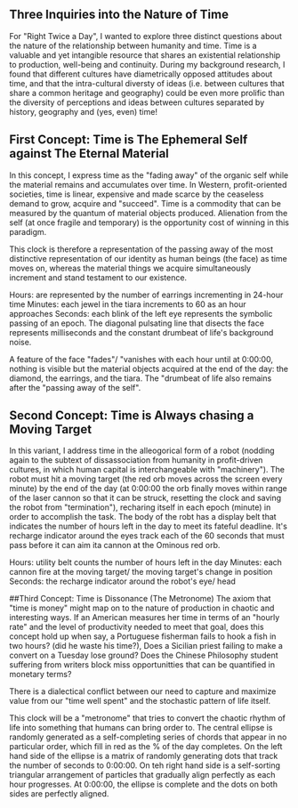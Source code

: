 ## Three Inquiries into the Nature of Time

For "Right Twice a Day", I wanted to explore three distinct questions about the nature of the relationship between humanity and time. Time is a valuable and yet intangible resource that shares an existential relationship to production, well-being and continuity. During my background research, I found that different cultures have diametrically opposed attitudes about time, and that the intra-cultural diversty of ideas (i.e. between cultures that share a common heritage and geography) could be even more prolific than the diversity of perceptions and ideas between cultures separated by history, geography and (yes, even) time!

## First Concept: Time is The Ephemeral Self against The Eternal Material 
In this concept, I express time as the "fading away" of the organic self while the material remains and accumulates over time. In Western, profit-oriented societies, time is linear, expensive and made scarce by the ceaseless demand to grow, acquire and "succeed". Time is a commodity that can be measured by the quantum of material objects produced. Alienation from the self (at once fragile and temporary) is the opportunity cost of winning in this paradigm. 

This clock is therefore a representation of the passing away of the most distinctive representation of our identity as human beings (the face) as time moves on, whereas the material things we acquire simultaneously increment and stand testament to our existence.

Hours: are represented by the number of earrings incrementing in 24-hour time
Minutes: each jewel in the tiara increments to 60 as an hour approaches
Seconds: each blink of the left eye represents the symbolic passing of an epoch. The diagonal pulsating line that disects the face represents milliseconds and the constant drumbeat of life's background noise.

A feature of the face "fades"/ "vanishes with each hour until at 0:00:00, nothing is visible but the material objects acquired at the end of the day: the diamond, the earrings, and the tiara. The "drumbeat of life also remains after the "passing away of the self".

## Second Concept: Time is Always chasing a Moving Target
In this variant, I address time in the alleogorical form of a robot (nodding again to the subtext of dissassociation from humanity in profit-driven cultures, in which human capital is interchangeable with "machinery"). The robot must hit a moving target (the red orb moves across the screen every minute) by the end of the day (at 0:00:00 the orb finally moves within range of the laser cannon so that it can be struck, resetting the clock and saving the robot from "termination"), recharing itself in each epoch (minute) in order to accomplish the task. The body of the robt has a display belt that indicates the number of hours left in the day to meet its fateful deadline. It's recharge indicator around the eyes track each of the 60 seconds that must pass before it can aim ita cannon at the Ominous red orb. 

Hours: utility belt counts the number of hours left in the day
Minutes: each cannon fire at the moving target/ the moving target's change in position
Seconds: the recharge indicator around the robot's eye/ head


##Third Concept: Time is Dissonance (The Metronome)
The axiom that "time is money" might map on to the nature of production in chaotic and interesting ways. If an American measures her time in terms of an "hourly rate" and the level of productivity needed to meet that goal, does this concept hold up when say, a Portuguese fisherman fails to hook a fish in two hours? (did he waste his time?), Does a Sicilian priest failing to make a convert on a Tuesday lose ground? Does the Chinese Philosophy student suffering from writers block miss opportunitties that can be quantified in monetary terms?

There is a dialectical conflict between our need to capture and maximize value from our "time well spent" and the stochastic pattern of life itself. 

This clock will be a "metronome" that tries to convert the chaotic rhythm of life into something that humans can bring order to. The central ellipse is randomly generated as a self-completing series of chords that appear in no particular order, which fill in red as the % of the day completes. On the left hand side of the ellipse is a matrix of randomly generating dots that track the number of seconds to 0:00:00. On teh right hand side is a self-sorting triangular arrangement of particles that gradually align perfectly as each hour progresses. At 0:00:00, the ellipse is complete and the dots on both sides are perfectly aligned. 
